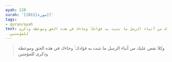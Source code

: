 ```yaml
---
ayah: 120
surah: '[[011|سورة]]'
tags:
- quran/ayah
text: وكلا نقص عليك من أنباء الرسل ما نثبت به فؤادك ۚ وجاءك في هذه الحق وموعظة وذكرى
  للمؤمنين
---
```

> وكلا نقص عليك من أنباء الرسل ما نثبت به فؤادك ۚ وجاءك في هذه الحق وموعظة وذكرى للمؤمنين
